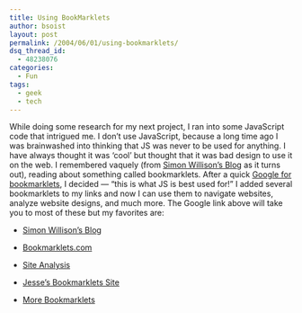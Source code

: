 ```yaml
---
title: Using BookMarklets
author: bsoist
layout: post
permalink: /2004/06/01/using-bookmarklets/
dsq_thread_id:
  - 48238076
categories:
  - Fun
tags:
  - geek
  - tech
---
```

While doing some research for my next project, I ran into some JavaScript code that intrigued me. I don&#8217;t use JavaScript, because a long time ago I was brainwashed into thinking that JS was never to be used for anything. I have always thought it was &#8216;cool&#8217; but thought that it was bad design to use it on the web. I remembered vaquely (from [Simon Willison&#8217;s Blog][1] as it turns out), reading about something called bookmarklets. After a quick [Google for bookmarklets][2], I decided &#8212; &#8220;this is what JS is best used for!&#8221; I added several bookmarklets to my links and now I can use them to navigate websites, analyze website designs, and much more. The Google link above will take you to most of these but my favorites are: 

  * [Simon Willison&#8217;s Blog][3]

  * [Bookmarklets.com][4]

  * [Site Analysis][5]

  * [Jesse&#8217;s Bookmarklets Site][6]

  * [More Bookmarklets][7]

 [1]: http://simon.incutio.com/
 [2]: http://google.com/search?q=bookmarklets
 [3]: http://simon.incutio.com/archive/2003/06/03/bookmarkletsAndCSS
 [4]: http://bookmarklets.com/
 [5]: http://traumwind.de/blog/index.php?detail=2002-02-20_15-07
 [6]: http://www.squarefree.com/bookmarklets/
 [7]: http://www.webreference.com/js/column35/
